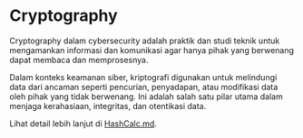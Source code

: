 # Cryptography

Cryptography dalam cybersecurity adalah praktik dan studi teknik untuk mengamankan informasi dan komunikasi agar hanya pihak yang berwenang dapat membaca dan memprosesnya.

Dalam konteks keamanan siber, kriptografi digunakan untuk melindungi data dari ancaman seperti pencurian, penyadapan, atau modifikasi data oleh pihak yang tidak berwenang.
Ini adalah salah satu pilar utama dalam menjaga kerahasiaan, integritas, dan otentikasi data.

Lihat detail lebih lanjut di [HashCalc.md](HashCalc.md).
